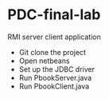 # PDC-final-lab
RMI server client application
- Git clone the project
- Open netbeans
- Set up the JDBC driver
- Run PbookServer.java
- Run PbookClient.java
